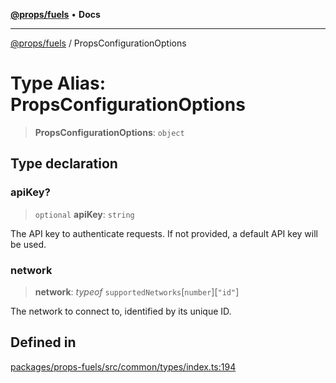 [**@props/fuels**](../README.md) • **Docs**

***

[@props/fuels](../README.md) / PropsConfigurationOptions

# Type Alias: PropsConfigurationOptions

> **PropsConfigurationOptions**: `object`

## Type declaration

### apiKey?

> `optional` **apiKey**: `string`

The API key to authenticate requests. If not provided, a default API key will be used.

### network

> **network**: *typeof* `supportedNetworks`\[`number`\]\[`"id"`\]

The network to connect to, identified by its unique ID.

## Defined in

[packages/props-fuels/src/common/types/index.ts:194](https://github.com/Props-Labs/octane/blob/2f5b62c99caca23a485b671ce2fbd114bfd5aae1/packages/props-fuels/src/common/types/index.ts#L194)
